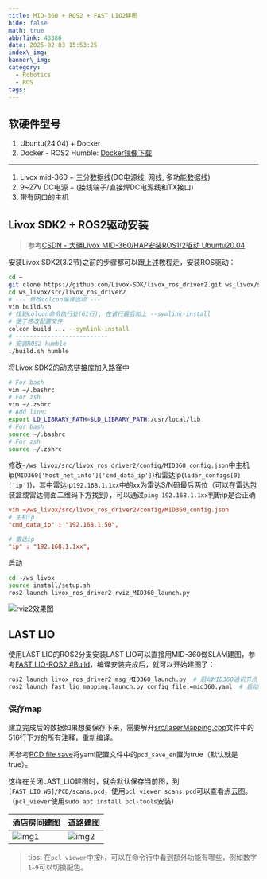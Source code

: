 ```yaml
---
title: MID-360 + ROS2 + FAST LIO2建图
hide: false
math: true
abbrlink: 43386
date: 2025-02-03 15:53:25
index\_img:
banner\_img:
category:
  - Robotics
  - ROS
tags:
---
```


## 软硬件型号
1. Ubuntu(24.04) + Docker
2. Docker - ROS2 Humble: [Docker镜像下载](https://hub.docker.com/repository/docker/wtyyy/ros)
---
1. Livox mid-360 + 三分数据线(DC电源线, 网线, 多功能数据线)
2. 9~27V DC电源 + (接线端子/直接焊DC电源线和TX接口)
3. 带有网口的主机

## Livox SDK2 + ROS2驱动安装
> 参考[CSDN - 大疆Livox MID-360/HAP安装ROS1/2驱动 Ubuntu20.04](https://blog.csdn.net/zardforever123/article/details/134219903)

安装Livox SDK2(3.2节)之前的步骤都可以跟上述教程走，安装ROS驱动：
```bash
cd ~
git clone https://github.com/Livox-SDK/livox_ros_driver2.git ws_livox/src/livox_ros_driver2
cd ws_livox/src/livox_ros_driver2
# --- 修改colcon编译选项 ---
vim build.sh
# 找到colcon命令执行处(61行), 在该行最后加上 --symlink-install
# 便于修改配置文件
colcon build ... --symlink-install
# --------------------------
# 安装ROS2 humble
./build.sh humble
```

将Livox SDK2的动态链接库加入路径中
```bash
# For bash
vim ~/.bashrc
# For zsh
vim ~/.zshrc
# Add line:
export LD_LIBRARY_PATH=$LD_LIBRARY_PATH:/usr/local/lib
# For bash
source ~/.bashrc
# For zsh
source ~/.zshrc
```

修改`~/ws_livox/src/livox_ros_driver2/config/MID360_config.json`中主机ip(`MID360['host_net_info']['cmd_data_ip']`)和雷达ip(`lidar_configs[0]['ip']`)，其中雷达ip`192.168.1.1xx`中的`xx`为雷达S/N码最后两位（可以在雷达包装盒或雷达侧面二维码下方找到），可以通过`ping 192.168.1.1xx`判断ip是否正确

```toml
vim ~/ws_livox/src/livox_ros_driver2/config/MID360_config.json
# 主机ip
"cmd_data_ip" : "192.168.1.50",

# 雷达ip
"ip" : "192.168.1.1xx",
```

启动
```bash
cd ~/ws_livox
source install/setup.sh
ros2 launch livox_ros_driver2 rviz_MID360_launch.py
```
![rviz2效果图](/figures/robotics/lidar/mid-360-rviz2.png)

## LAST LIO
使用LAST LIO的ROS2分支安装LAST LIO可以直接用MID-360做SLAM建图，参考[FAST LIO-ROS2 #Build](https://github.com/hku-mars/FAST_LIO/tree/ROS2?tab=readme-ov-file#2-build)，编译安装完成后，就可以开始建图了：
```bash
ros2 launch livox_ros_driver2 msg_MID360_launch.py  # 启动MID360通讯节点
ros2 launch fast_lio mapping.launch.py config_file:=mid360.yaml  # 启动建图
```

### 保存map
建立完成后的数据如果想要保存下来，需要解开[src/laserMapping.cpp](https://github.com/hku-mars/FAST_LIO/blob/ROS2/src/laserMapping.cpp#L516)文件中的516行下方的所有注释，重新编译。

再参考[PCD file save](https://github.com/hku-mars/FAST_LIO/tree/ROS2?tab=readme-ov-file#34-pcd-file-save)将yaml配置文件中的`pcd_save_en`置为true（默认就是true）。

这样在关闭LAST_LIO建图时，就会默认保存当前图，到`[FAST_LIO_WS]/PCD/scans.pcd`，使用`pcl_viewer scans.pcd`可以查看点云图。（`pcl_viewer`使用`sudo apt install pcl-tools`安装）

|酒店房间建图|道路建图|
|-|-|
|![img1](/figures/robotics/lidar/slam_map_hotal.png)|![img2](/figures/robotics/lidar/slam_map_road.png)|

> tips: 在`pcl_viewer`中按`h`，可以在命令行中看到额外功能有哪些，例如数字`1~9`可以切换配色。

